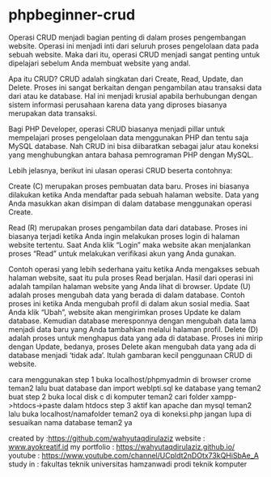 # phpbeginner-crud
Operasi CRUD menjadi bagian penting di dalam proses pengembangan website. Operasi ini menjadi inti dari seluruh proses pengelolaan data pada sebuah website. Maka dari itu, operasi CRUD menjadi sangat penting untuk dipelajari sebelum Anda membuat website yang andal.

Apa itu CRUD?
CRUD adalah singkatan dari Create, Read, Update, dan Delete. Proses ini sangat berkaitan dengan pengambilan atau transaksi data dari atau ke database. Hal ini menjadi krusial apabila berhubungan dengan sistem informasi perusahaan karena data yang diproses biasanya merupakan data transaksi.

Bagi PHP Developer, operasi CRUD biasanya menjadi pillar untuk mempelajari proses pengelolaan data menggunakan PHP dan tentu saja MySQL database. Nah CRUD ini bisa diibaratkan sebagai jalur atau koneksi yang menghubungkan antara bahasa pemrograman PHP dengan MySQL.

Lebih jelasnya, berikut ini ulasan operasi CRUD beserta contohnya:

Create (C) merupakan proses pembuatan data baru. Proses ini biasanya dilakukan ketika Anda mendaftar pada sebuah halaman website. Data yang Anda masukkan akan disimpan di dalam database menggunakan operasi Create.

Read (R) merupakan proses pengambilan data dari database. Proses ini biasanya terjadi ketika Anda ingin melakukan proses login di halaman website tertentu. Saat Anda klik “Login” maka website akan menjalankan proses “Read” untuk melakukan verifikasi akun yang Anda gunakan.

Contoh operasi yang lebih sederhana yaitu ketika Anda mengakses sebuah halaman website, saat itu pula proses Read berjalan. Hasil dari operasi ini adalah tampilan halaman website yang Anda lihat di browser.
Update (U) adalah proses mengubah data yang berada di dalam database. Contoh proses ini ketika Anda mengubah profil di dalam akun sosial media. Saat Anda klik “Ubah”,  website akan mengirimkan proses Update ke dalam database. Kemudian database meresponnya dengan mengubah data lama menjadi data baru yang Anda tambahkan melalui halaman profil.
Delete (D) adalah proses untuk menghapus data yang ada di database. Proses ini mirip dengan Update, bedanya, proses Delete akan mengubah data yang ada di database menjadi ‘tidak ada’.
Itulah gambaran kecil penggunaan CRUD di website.

cara menggunakan 
step 1 buka localhost/phpmyadmin di browser crome teman2 lalu buat database dan import weblpti.sql ke database yang teman2 buat
step 2 buka local disk c di komputer teman2 cari folder xampp->htdocs->paste dalam htdocs
step 3 aktif kan apache dan mysql teman2 lalu buka localhost/namafolder teman2 oya di koneksi.php jangan lupa di sesuaikan nama database teman2 ya


created by :https://github.com/wahyutaqdirulaziz
website : www.ayokreatif.id
my portfolio : https://wahyutaqdirulaziz.github.io/
youtube : https://www.youtube.com/channel/UCpldt2nDOtx73kQHiSbAe_A
study in : fakultas teknik universitas hamzanwadi prodi teknik komputer
